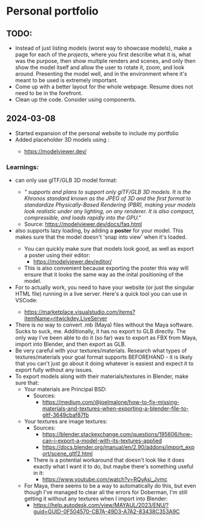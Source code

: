 # Personal portfolio

## TODO:
* Instead of just listing models (worst way to showcase models), make a page for each of the *projects*, where you first describe what it is, what was the purpose, then show multiple renders and scenes, and only then show the model itself and allow the user to rotate it, zoom, and look around. Presenting the model well, and in the environment where it's meant to be used is extremely important.
* Come up with a better layout for the whole webpage. Resume does not need to be in the forefront.
* Clean up the code. Consider using components.

## 2024-03-08
* Started expansion of the personal website to include my portfolio
* Added placeholder 3D models using <model-viewer>:
    * https://modelviewer.dev/

### Learnings:
* <model-viewer> can only use glTF/GLB 3D model format:
    * *"<model-viewer> supports and plans to support only glTF/GLB 3D models. It is the Khronos standard known as the JPEG of 3D and the first format to standardize Physically-Based Rendering (PBR), making your models look realistic under any lighting, on any renderer. It is also compact, compressible, and loads rapidly into the GPU."*
    * Source: https://modelviewer.dev/docs/faq.html
* <model-viewer> also supports lazy loading, by adding a **poster** for your model. This makes sure that the model doesn't 'snap into view' when it's loaded.
    * You can quickly make sure that models look good, as well as export a poster using their editor:
        * https://modelviewer.dev/editor/
    * This is also convenient because exporting the poster this way will ensure that it looks the same way as the inital positioning of the model.
* For <model-viewer> to actually work, you need to have your website (or just the singular HTML file) running in a live server. Here's a quick tool you can use in VSCode:
    * https://marketplace.visualstudio.com/items?itemName=ritwickdey.LiveServer
* There is no way to convert .mb (Maya) files without the Maya software. Sucks to suck, me. Additionally, it has no export to GLB directly. The only way I've been able to do it (so far) was to export as FBX from Maya, import into Blender, and then export as GLB.
* Be very careful with your textures/materials. Research what types of textures/materials your goal format supports BEFOREHAND - it is likely that you can't just go about it doing whatever is easiest and expect it to export fully without any issues.
* To export models along with their materials/textures in Blender, make sure that:
    * Your materials are Principal BSD:
        * Sources:
            * https://medium.com/@joelmalone/how-to-fix-missing-materials-and-textures-when-exporting-a-blender-file-to-gltf-3649cbaf87fb
    * Your textures are image textures:
        * Sources:
            * https://blender.stackexchange.com/questions/195606/how-can-i-export-a-model-with-its-textures-applied
            * https://docs.blender.org/manual/en/2.90/addons/import_export/scene_gltf2.html
        * There is a potential workaround that doesn't look like it does exactly what I want it to do, but maybe there's something useful in it:
            * https://www.youtube.com/watch?v=RQyAsi_Jvmc
    * For Maya, there seems to be a way to automatically do this, but even though I've managed to clear all the errors for Doberman, I'm still getting it without any textures when I import into Blender:
        * https://help.autodesk.com/view/MAYAUL/2023/ENU/?guid=GUID-0F504570-CB7A-49D3-A7A2-83438C353A9C